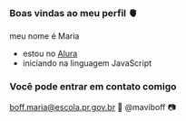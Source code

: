### Boas vindas ao meu perfil 🫀

meu nome é Maria 
- estou no [Alura](https://www.alura.com.br/)
- iniciando na linguagem JavaScript

### Você pode entrar em contato comigo 

boff.maria@escola.pr.gov.br 📧
@maviboff 📷
